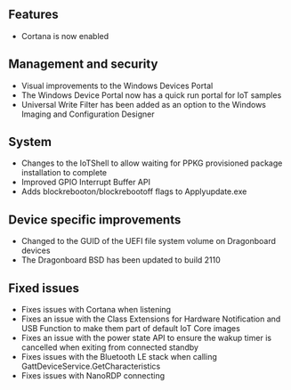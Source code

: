 ## Features
- Cortana is now enabled

## Management and security
- Visual improvements to the Windows Devices Portal
- The Windows Device Portal now has a quick run portal for IoT samples
- Universal Write Filter has been added as an option to the Windows Imaging and Configuration Designer

## System
- Changes to the IoTShell to allow waiting for PPKG provisioned package installation to complete
- Improved GPIO Interrupt Buffer API
- Adds blockrebooton/blockrebootoff flags to Applyupdate.exe

## Device specific improvements
- Changed to the GUID of the UEFI file system volume on Dragonboard devices
- The Dragonboard BSD has been updated to build 2110

## Fixed issues
- Fixes issues with Cortana when listening
- Fixes an issue with the Class Extensions for Hardware Notification and USB Function to make them part of default IoT Core images
- Fixes an issue with the power state API to ensure the wakup timer is cancelled when exiting from connected standby
- Fixes issues with the Bluetooth LE stack when calling GattDeviceService.GetCharacteristics
- Fixes issues with NanoRDP connecting
